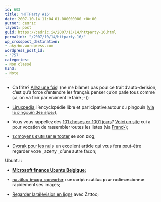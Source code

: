 ```yaml
---
id: 603
title: 'HTTParty #16'
date: 2007-10-14 11:04:01.000000000 +00:00
author: cedric
layout: post
guid: https://cedric.io/2007/10/14/httparty-16.html
permalink: "/2007/10/14/httparty-16/"
wp_crosspost_destination:
- akyrho.wordpress.com
wordpress_post_id:
- '757'
categories:
- Non classé
kind:
- Note
---
```

  * Ca frite? [Allez une fois](http://www.vinch.be/blog/2007/08/09/les-meilleures-friteries-de-belgique/)! (ne me blâmez pas pour ce trait d’auto-dérision, c’est qu’à force d’entendre les français penser qu’on parle tous comme ça, on va finir par vraiment le faire ;-));

  * [Linuxpedia](http://linuxpedia.fr), l’encyclopédie libre et participative autour du pingouin ([via le pingouin des alpes](http://www.pingouindesalpes.com/?p=150));

  * Vous vous rappellez des [101 choses en 1001 jours](/blog/2006/07/31/101-choses-en-1001-jours/)? [Voici un site](http://www.triplux.com/dayzero/default.asp) qui a pour vocation de rassembler toutes les listes (via [Franck](http://franck.paul.free.fr));

  * [12 moyens d’utiliser le footer](http://www.presse-citron.net/?2007/10/04/2535-12-moyens-ameliorer-footer-blog-ergonomie-design) de son blog;

  * [Dvorak pour les nuls](http://cougar44.free.fr/blog/index.php?2007/09/19/34-dvorak-pour-les-nuls), un excellent article qui vous fera peut-être regarder votre \_azerty \_d’une autre façon;

Ubuntu :

  * [**Microsoft finance Ubuntu Belgique**](http://www.cedynamix.fr/dotclear/index.php?post/2007/10/10/Micorsoft-finance-Ubuntu-Belgique)**;**

  * [nautilus-image-converter](http://ubuntu-tutorials.com/2007/09/17/nautilus-image-converter-quickly-resize-or-rotate-images-within-nautilus/) : un script nautilus pour redimensionner rapidement ses images;

  * [Regarder la télévision en ligne](http://nicofo.tuxfamily.org/dotclear/index.php/2007/10/12/35-regarder-la-tv-en-ligne-zattoo) avec Zattoo;